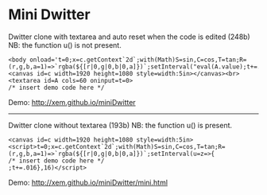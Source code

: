 Mini Dwitter
===

Dwitter clone with textarea and auto reset when the code is edited (248b)
NB: the function u() is not present.

````
<body onload='t=0;x=c.getContext`2d`;with(Math)S=sin,C=cos,T=tan;R=(r,g,b,a=1)=>`rgba(${[r|0,g|0,b|0,a]})`;setInterval("eval(A.value);t+=.016",16)'><canvas id=c width=1920 height=1080 style=width:5in></canvas><br><textarea id=A cols=60 oninput=t=0>
/* insert demo code here */
````

Demo: http://xem.github.io/miniDwitter

---

Dwitter clone without textarea (193b)
NB: the function u() is present.

````
<canvas id=c width=1920 height=1080 style=width:5in><script>t=0;x=c.getContext`2d`;with(Math)S=sin,C=cos,T=tan;R=(r,g,b,a=1)=>`rgba(${[r|0,g|0,b|0,a]})`;setInterval(u=z=>{
/* insert demo code here */
;t+=.016},16)</script>
````

Demo: http://xem.github.io/miniDwitter/mini.html
